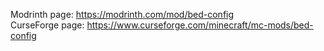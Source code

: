 Modrinth page: https://modrinth.com/mod/bed-config  
CurseForge page: https://www.curseforge.com/minecraft/mc-mods/bed-config
